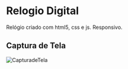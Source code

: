 # Relogio Digital
Relógio criado com html5, css e js.
Responsivo.

## Captura de Tela

![CapturadeTela](https://github.com/luannsct/RelogioDigital/assets/34097627/bd345f5f-e43f-4d1d-acf9-ac5df23c2a95)
